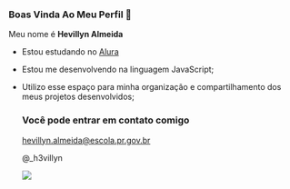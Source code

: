  ### Boas Vinda Ao Meu Perfil 🌻

Meu nome é **Hevillyn Almeida**

- Estou estudando no [Alura](https://www.alura.com.br)
- Estou me desenvolvendo na linguagem JavaScript;
- Utilizo esse espaço para minha organização e compartilhamento dos meus projetos desenvolvidos;

  ### Você pode entrar em contato comigo 
  hevillyn.almeida@escola.pr.gov.br

  @_h3villyn

  ![](https://media.tenor.com/_EvlPiJt-cAAAAAj/sunglasses-on-cool.gif)
